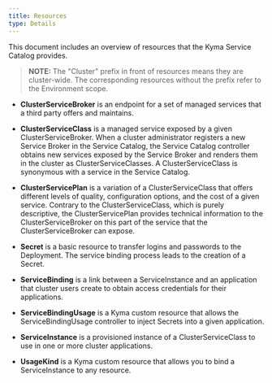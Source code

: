 ```yaml
---
title: Resources
type: Details
---
```


This document includes an overview of resources that the Kyma Service Catalog provides.

>**NOTE:** The "Cluster" prefix in front of resources means they are cluster-wide. The corresponding resources without the prefix refer to the Environment scope.   

* **ClusterServiceBroker** is an endpoint for a set of managed services that a third party offers and maintains.

* **ClusterServiceClass** is a managed service exposed by a given ClusterServiceBroker. When a cluster administrator registers a new Service Broker in the Service Catalog, the Service Catalog controller obtains new services exposed by the Service Broker and renders them in the cluster as ClusterServiceClasses. A ClusterServiceClass is synonymous with a service in the Service Catalog.

* **ClusterServicePlan** is a variation of a ClusterServiceClass that offers different levels of quality, configuration options, and the cost of a given service. Contrary to the ClusterServiceClass, which is purely descriptive, the ClusterServicePlan provides technical information to the ClusterServiceBroker on this part of the service that the ClusterServiceBroker can expose.

* **Secret** is a basic resource to transfer logins and passwords to the Deployment. The service binding process leads to the creation of a Secret.

* **ServiceBinding** is a link between a ServiceInstance and an application that cluster users create to obtain access credentials for their applications.

* **ServiceBindingUsage** is a Kyma custom resource that allows the ServiceBindingUsage controller to inject Secrets into a given application.

* **ServiceInstance** is a provisioned instance of a ClusterServiceClass to use in one or more cluster applications.

* **UsageKind** is a Kyma custom resource that allows you to bind a ServiceInstance to any resource.
